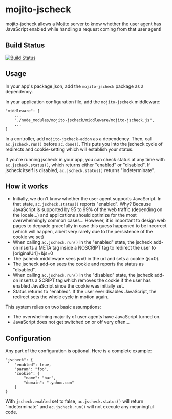 mojito-jscheck
==============

mojito-jscheck allows a [Mojito](https://github.com/yahoo/mojito) server
to know whether the user agent has JavaScript enabled while handling a request
coming from that user agent!

Build Status
------------

[![Build Status](https://travis-ci.org/yahoo/mojito-jscheck.png)](https://travis-ci.org/yahoo/mojito-jscheck)

Usage
-----

In your app's package.json, add the `mojito-jscheck` package as a dependency.

In your application configuration file, add the `mojito-jscheck` middleware:

    "middleware": [
        ...
        "./node_modules/mojito-jscheck/middleware/mojito-jscheck.js",
        ...
    ]

In a controller, add `mojito-jscheck-addon` as a dependency. Then, call
`ac.jscheck.run()` before `ac.done()`. This puts you into the jscheck
cycle of redirects and cookie-setting which will establish your status.

If you're running jscheck in your app, you can check status at any time with
`ac.jscheck.status()`, which returns either "enabled" or "disabled".
If jscheck itself is disabled, `ac.jscheck.status()` returns "indeterminate".

How it works
------------

* Initially, we don't know whether the user agent supports JavaScript.
In that state, `ac.jscheck.status()` reports "enabled". Why? Because JavaScript
is supported by 95 to 99% of the web traffic (depending on the locale...) and
applications should optimize for the most overwhelmingly common cases...
However, it is important to design web pages to degrade gracefully in case this
guess happened to be incorrect (which will happen, albeit very rarely due to
the persistence of the cookie we set)
* When calling `ac.jscheck.run()` in the "enabled" state, the jscheck add-on
inserts a META tag inside a NOSCRIPT tag to redirect the user to [originalUrl]+&js=0
* The jscheck middleware sees js=0 in the url and sets a cookie (js=0).
* The jscheck add-on sees the cookie and reports the status as "disabled".
* When calling `ac.jscheck.run()` in the "disabled" state, the jscheck add-on
inserts a SCRIPT tag which removes the cookie if the user has enabled
JavaScript since the cookie was initially set.
* Status returns to "enabled". If the user ever disables JavaScript,
the redirect sets the whole cycle in motion again.

This system relies on two basic assumptions:
* The overwhelming majority of user agents have JavaScript turned on.
* JavaScript does not get switched on or off very often...

Configuration
-------------

Any part of the configuration is optional. Here is a complete example:

    "jscheck": {
        "enabled": true,
        "param": "foo",
        "cookie": {
            "name": "bar",
            "domain": ".yahoo.com"
        }
    }

With `jscheck.enabled` set to false, `ac.jscheck.status()` will return
"indeterminate" and `ac.jscheck.run()` will not execute any meaningful code.
